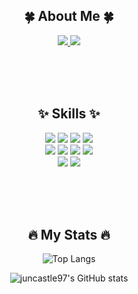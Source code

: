 <!-- Contact -->
<div align="center">

<h2>🍀 About Me 🍀</h2>

<a href="mailto:juncastle97@gmail.com">
  <img src="https://img.shields.io/badge/gmail-%23EA4335.svg?&style=for-the-badge&logo=gmail&logoColor=white" />
</a>
<a href="https://velog.io/@juncastle/posts" target="_blank">
  <img src="https://img.shields.io/badge/velog-20C997?style=for-the-badge&logo=velog&logoColor=white" />
</a>

</div>

<br /><br /><br />
<!-- Skills -->
<div align="center">

<h2>✨ Skills ✨</h2>

<img src="https://img.shields.io/badge/html5-%23E34F26.svg?&style=for-the-badge&logo=html5&logoColor=white" />
<img src="https://img.shields.io/badge/css3-%231572B6.svg?&style=for-the-badge&logo=css3&logoColor=white" />
<img src="https://img.shields.io/badge/javascript-%23F7DF1E.svg?&style=for-the-badge&logo=javascript&logoColor=black" />
<img src="https://img.shields.io/badge/typescript-%233178C6.svg?&style=for-the-badge&logo=typescript&logoColor=white" />

<br />

<img src="https://img.shields.io/badge/react-%2361DAFB.svg?&style=for-the-badge&logo=react&logoColor=black" />
<img src="https://img.shields.io/badge/next.js-%23000000.svg?&style=for-the-badge&logo=next.js&logoColor=white" />
<img src="https://img.shields.io/badge/tailwind%20css-%2338B2AC.svg?&style=for-the-badge&logo=tailwind%20css&logoColor=white" />
<img src="https://img.shields.io/badge/sass-%23CC6699.svg?&style=for-the-badge&logo=sass&logoColor=white" />

<br />

<img src="https://img.shields.io/badge/git-%23F05032.svg?&style=for-the-badge&logo=git&logoColor=white" />
<img src="https://img.shields.io/badge/notion-%23000000.svg?&style=for-the-badge&logo=notion&logoColor=white" />

</div>

<br /><br /><br />

<!-- GitHub Stats -->
<div align="center">

<h2>🔥 My Stats 🔥</h2>

![Top Langs](https://github-readme-stats.vercel.app/api/top-langs/?username=juncastle97&layout=compact)

![juncastle97's GitHub stats](https://github-readme-stats.vercel.app/api?username=juncastle97&show_icons=true&theme=default&hide_title=true)

</div>


